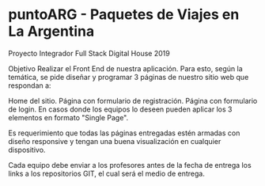 # puntoARG - Paquetes de Viajes en La Argentina
Proyecto Integrador Full Stack Digital House 2019

Objetivo
Realizar el Front End de nuestra aplicación. Para esto, según la temática, se pide diseñar y programar 3 páginas de nuestro sitio web que respondan a:

Home del sitio.
Página con formulario de registración.
Página con formulario de login.
En casos donde los equipos lo deseen pueden aplicar los 3 elementos en formato "Single Page".

Es requerimiento que todas las páginas entregadas estén armadas con diseño responsive y tengan una buena visualización en cualquier dispositivo.

Cada equipo debe enviar a los profesores antes de la fecha de entrega los links a los repositorios GIT, el cual será el medio de entrega.
